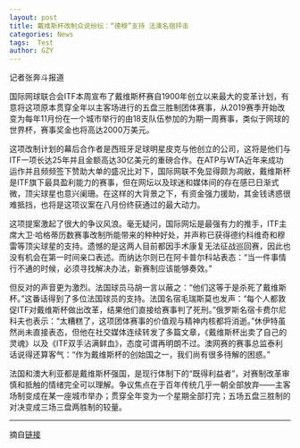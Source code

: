 ```yaml
---
layout: post
title: 戴维斯杯改制众说纷纭：“德穆”支持 法澳名宿抨击
categories: News
tags:  Test
author: GZY
---
```


记者张奔斗报道

国际网球联合会ITF本周宣布了戴维斯杯赛自1900年创立以来最大的变革计划，有意将这项原本贯穿全年以主客场进行的五盘三胜制团体赛事，从2019赛季开始改变为每年11月份在一个城市举行的由18支队伍参加的为期一周赛事，类似于网球的世界杯，赛事奖金也将高达2000万美元。

这项改制计划的幕后合作者是西班牙足球明星皮克与他创立的公司，这将是他们与ITF一项长达25年并且金额高达30亿美元的重磅合作。在ATP与WTA近年来成功运作并且频频签下赞助大单的盛况比对下，国际网联不免显得颇为凋敝，戴维斯杯是ITF旗下最具盈利能力的赛事，但在网坛以及球迷和媒体间的存在感已日渐式微，顶尖球星也意兴阑珊。在这样的大背景之下，有资金强力援助，其金钱诱惑很难抵挡，也将是这项议案在八月份终获通过的最大动力。

这项提案激起了很大的争议风浪。毫无疑问，国际网坛是最强有力的推手，ITF主席大卫·哈格蒂历数赛事改制所能带来的种种好处，并声称已获得德约科维奇和穆雷等顶尖球星的支持。遗憾的是这两人目前都因手术康复无法征战巡回赛，因此也没有机会在第一时间亲口表述。而纳达尔则已在阿卡普尔科站表态：“当一件事情行不通的时候，必须寻找解决办法，新赛制应该能够奏效。”

但反对的声音更为激烈。法国球员马胡一言以蔽之：“他们这等于是杀死了戴维斯杯。”这番话得到了多位法国球员的支持。法国名宿毛瑞斯莫也发声：“每个人都敦促ITF对戴维斯杯做出改革，结果他们直接给赛事判了死刑。”俄罗斯名宿卡费尔尼科夫也表示：“太糟糕了，这项团体赛事的价值观与精神内核都将消逝。”休伊特虽然尚未直接表态，但他在社交媒体连续转发了多篇文章，《戴维斯杯出卖了自己的灵魂》以及《ITF双手沾满鲜血》，态度可谓再明朗不过。澳网赛的赛事总监泰利话说得还算客气：“作为戴维斯杯的创始国之一，我们尚有很多待解的困惑。”

法国和澳大利亚都是戴维斯杯强国，是现行体制下的“既得利益者”，对赛制改革审慎和抵触的情绪完全可以理解。争议焦点在于百年传统几乎一朝全部放弃——主客场制变成在某一座城市举办；贯穿全年变为一个星期全部打完；五场五盘三胜制的对决变成三场三盘两胜制的较量。

*****

摘自[链接](http://sports.qq.com/a/20180302/024967.htm)